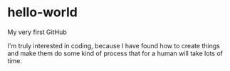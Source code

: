 # hello-world
My very first GitHub

I'm truly interested in coding, because I have found how to create things and make them do some kind of process that for a human will take lots of time.
